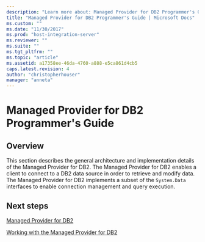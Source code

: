 ```yaml
---
description: "Learn more about: Managed Provider for DB2 Programmer's Guide"
title: "Managed Provider for DB2 Programmer's Guide | Microsoft Docs"
ms.custom: ""
ms.date: "11/30/2017"
ms.prod: "host-integration-server"
ms.reviewer: ""
ms.suite: ""
ms.tgt_pltfrm: ""
ms.topic: "article"
ms.assetid: a17358ee-46da-4760-a888-e5ca861d4cb5
caps.latest.revision: 4
author: "christopherhouser"
manager: "anneta"
---
```

# Managed Provider for DB2 Programmer's Guide

## Overview
This section describes the general architecture and implementation details of the Managed Provider for DB2. The Managed Provider for DB2 enables a client to connect to a DB2 data source in order to retrieve and modify data. The Managed Provider for DB2 implements a subset of the `System.Data` interfaces to enable connection management and query execution.  
  
## Next steps 
 [Managed Provider for DB2](../core/managed-provider-for-db21.md)  
  
 [Working with the Managed Provider for DB2](../core/working-with-the-managed-provider-for-db21.md)  
